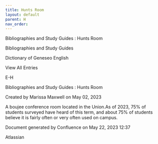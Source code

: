 ```yaml
---
title: Hunts Room
layout: default
parent: H
nav_order:
---
```


Bibliographies and Study Guides : Hunts Room

Bibliographies and Study Guides

Dictionary of Geneseo English

View All Entries

E-H

Bibliographies and Study Guides : Hunts Room

Created by  Marissa Maxwell on May 02, 2023

A boujee conference room located in the Union.As of 2023, 75% of students surveyed have heard of this term, and about 75% of students believe it is fairly often or very often used on campus. 

Document generated by Confluence on May 22, 2023 12:37

Atlassian
